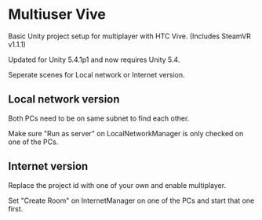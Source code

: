 # Multiuser Vive

Basic Unity project setup for multiplayer with HTC Vive. (Includes SteamVR v1.1.1)

Updated for Unity 5.4.1p1 and now requires Unity 5.4.

Seperate scenes for Local network or Internet version.

## Local network version
Both PCs need to be on same subnet to find each other.

Make sure "Run as server" on LocalNetworkManager is only checked on one of the PCs.

## Internet version
Replace the project id with one of your own and enable multiplayer.

Set "Create Room" on InternetManager on one of the PCs and start that one first. 
